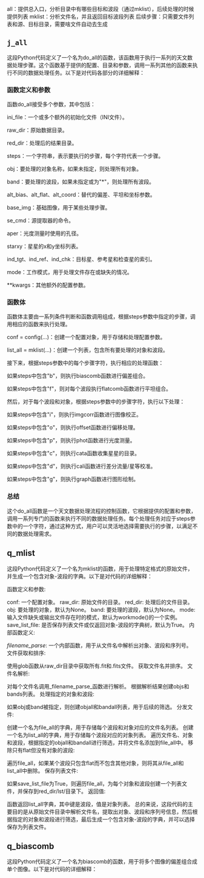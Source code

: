 all：提供总入口，分析目录中有哪些目标和波段（通过mklist），后续处理的时候提供列表
mklist：分析文件名，并且返回目标波段列表
后续步骤：只需要文件列表和源、目标目录，需要啥文件自动去生成



## `j_all`

这段Python代码定义了一个名为do_all的函数，该函数用于执行一系列的天文数据处理步骤。这个函数基于提供的配置、目录和参数，调用一系列其他的函数来执行不同的数据处理任务。以下是对代码各部分的详细解释：

### 函数定义和参数
函数do_all接受多个参数，其中包括：

ini_file：一个或多个额外的初始化文件（INI文件）。

raw_dir：原始数据目录。

red_dir：处理后的结果目录。

steps：一个字符串，表示要执行的步骤，每个字符代表一个步骤。

obj：要处理的对象名称，如果未指定，则处理所有对象。

band：要处理的波段，如果未指定或为"*"，则处理所有波段。

alt_bias、alt_flat、alt_coord：替代的偏差、平坦和坐标参数。

base_img：基础图像，用于某些处理步骤。

se_cmd：源提取器的命令。

aper：光度测量时使用的孔径。

starxy：星星的x和y坐标列表。

ind_tgt、ind_ref、ind_chk：目标星、参考星和检查星的索引。

mode：工作模式，用于处理文件存在或缺失的情况。

**kwargs：其他额外的配置参数。

### 函数体
函数体主要由一系列条件判断和函数调用组成，根据steps参数中指定的步骤，调用相应的函数来执行处理。

conf = config(...)：创建一个配置对象，用于存储和处理配置参数。

list_all = mklist(...)：创建一个列表，包含所有要处理的对象和波段。

接下来，根据steps参数中的每个步骤字符，执行相应的处理函数：

如果steps中包含"b"，则执行biascomb函数进行偏差组合。

如果steps中包含"f"，则对每个波段执行flatcomb函数进行平坦组合。

然后，对于每个波段和对象，根据steps参数中的步骤字符，执行以下处理：

如果steps中包含"i"，则执行imgcorr函数进行图像校正。

如果steps中包含"o"，则执行offset函数进行偏移处理。

如果steps中包含"p"，则执行phot函数进行光度测量。

如果steps中包含"c"，则执行cata函数收集星星的目录。

如果steps中包含"d"，则执行cali函数进行差分流量/星等校准。

如果steps中包含"g"，则执行graph函数进行图形绘制。

### 总结
这个do_all函数是一个天文数据处理流程的控制函数，它根据提供的配置和参数，调用一系列专门的函数来执行不同的数据处理任务。每个处理任务对应于steps参数中的一个字符，通过这种方式，用户可以灵活地选择需要执行的步骤，以满足不同的数据处理需求。

## q_mlist

这段Python代码定义了一个名为mklist的函数，用于处理特定格式的原始文件，并生成一个包含对象-波段的字典。以下是对代码的详细解释：

函数定义和参数:

conf: 一个配置对象。
raw_dir: 原始文件的目录。
red_dir: 处理后的文件目录。
obj: 要处理的对象，默认为None。
band: 要处理的波段，默认为None。
mode: 输入文件缺失或输出文件存在时的模式，默认为workmode()的一个实例。
save_list_file: 是否保存列表文件或仅返回对象-波段的字典树，默认为True。
内部函数定义:

_filename_parse_: 一个内部函数，用于从文件名中解析出对象、波段和序列号。
文件获取和排序:

使用glob函数从raw_dir目录中获取所有.fit和.fits文件。
获取文件名并排序。
文件名解析:

对每个文件名调用_filename_parse_函数进行解析。
根据解析结果创建objs和bands列表。
处理指定的对象和波段:

如果obj或band被指定，则创建objall和bandall列表，用于后续的筛选。
分发文件:

创建一个名为file_all的字典，用于存储每个波段和对象对应的文件名列表。
创建一个名为list_all的字典，用于存储每个波段对应的对象列表。
遍历文件名、对象和波段，根据指定的objall和bandall进行筛选，并将文件名添加到file_all中。
移除只有flat但没有对象的波段:

遍历file_all，如果某个波段只包含flat而不包含其他对象，则将其从file_all和list_all中删除。
保存列表文件:

如果save_list_file为True，则遍历file_all，为每个对象和波段创建一个列表文件，并保存到red_dir/lst/目录下。
返回值:

函数返回list_all字典，其中键是波段，值是对象列表。
总的来说，这段代码的主要目的是从原始文件目录中解析文件名，提取出对象、波段和序列号信息，然后根据指定的对象和波段进行筛选，最后生成一个包含对象-波段的字典，并可以选择保存为列表文件。

## q_biascomb

这段Python代码定义了一个名为biascomb的函数，用于将多个图像的偏差组合成单个图像。以下是对代码的详细解释：
